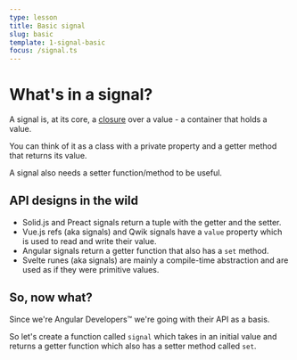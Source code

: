 ```yaml
---
type: lesson
title: Basic signal
slug: basic
template: 1-signal-basic
focus: /signal.ts
---
```


# What's in a signal?

A signal is, at its core, a [closure](https://developer.mozilla.org/en-US/docs/Web/JavaScript/Closures) over a value - a container that holds a value.

You can think of it as a class with a private property and a getter method that returns its value.

A signal also needs a setter function/method to be useful.

## API designs in the wild

- Solid.js and Preact signals return a tuple with the getter and the setter.
- Vue.js refs (aka signals) and Qwik signals have a `value` property which is used to read and write their value.
- Angular signals return a getter function that also has a `set` method.
- Svelte runes (aka signals) are mainly a compile-time abstraction and are used as if they were primitive values.

## So, now what?

Since we're Angular Developers™ we're going with their API as a basis.

So let's create a function called `signal` which takes in an initial value and returns a getter function which also has a setter method called `set`.
